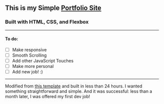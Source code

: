 ## This is my Simple **[Portfolio Site](https://crauschy.github.io)**
### Built with HTML, CSS, and Flexbox
---

#### To do:
- [ ] Make responsive
- [ ] Smooth Scrolling
- [ ] Add other JavaScript Touches
- [ ] Make more personal
- [ ] Add new job! :)

---

Modified from [this template](https://github.com/bmorelli25/portfolio-template) and built in less than 24 hours. I wanted something straightforward and simple. And it was successful: less than a month later, I was offered my first dev job!
